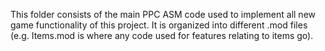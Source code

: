 This folder consists of the main PPC ASM code used to implement all new game functionality of this project. 
It is organized into different .mod files (e.g. Items.mod is where any code used for features relating to items go). 
